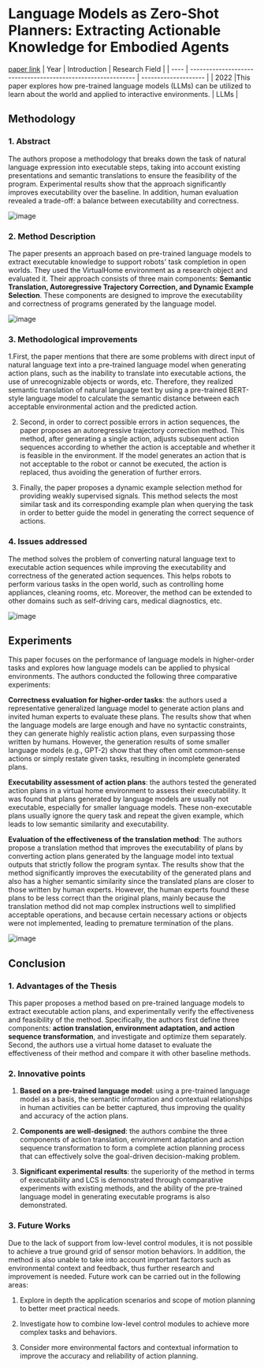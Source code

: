 # Language Models as Zero-Shot Planners: Extracting Actionable Knowledge for Embodied Agents
[paper link](https://arxiv.org/pdf/2201.07207) 
| Year | Introduction                                                         | Research Field                 |
| ---- | ------------------------------------------------------------ | -------------------- |
| 2022 |This paper explores how pre-trained language models (LLMs) can be utilized to learn about the world and applied to interactive environments.          |  LLMs         |

## Methodology

### 1. Abstract
   The authors propose a methodology that breaks down the task of natural language expression into executable steps, taking into account existing presentations and semantic translations to ensure the feasibility of the program. Experimental results show that the approach significantly improves executability over the baseline. In addition, human evaluation revealed a trade-off: a balance between executability and correctness. 
   
   ![image](https://github.com/user-attachments/assets/fd34f9b1-34fc-4b39-8eef-7d76e81d94f0)

### 2. Method Description 
  The paper presents an approach based on pre-trained language models to extract executable knowledge to support robots' task completion in open worlds. They used the VirtualHome environment as a research object and evaluated it. Their approach consists of three main components: **Semantic Translation, Autoregressive Trajectory Correction, and Dynamic Example Selection**. These components are designed to improve the executability and correctness of programs generated by the language model.
  
  ![image](https://github.com/user-attachments/assets/967341a1-b8ac-4ee6-b731-d96217ea50b9)

### 3. Methodological improvements
  1.First, the paper mentions that there are some problems with direct input of natural language text into a pre-trained language model when generating action plans, such as the inability to translate into executable actions, the use of unrecognizable objects or words, etc. Therefore, they realized semantic translation of natural language text by using a pre-trained BERT-style language model to calculate the semantic distance between each acceptable environmental action and the predicted action.

  2. Second, in order to correct possible errors in action sequences, the paper proposes an autoregressive trajectory correction method. This method, after generating a single action, adjusts subsequent action sequences according to whether the action is acceptable and whether it is feasible in the environment. If the model generates an action that is not acceptable to the robot or cannot be executed, the action is replaced, thus avoiding the generation of further errors.

  3. Finally, the paper proposes a dynamic example selection method for providing weakly supervised signals. This method selects the most similar task and its corresponding example plan when querying the task in order to better guide the model in generating the correct sequence of actions.
     
### 4. Issues addressed 
  The method solves the problem of converting natural language text to executable action sequences while improving the executability and correctness of the generated action sequences. This helps robots to perform various tasks in the open world, such as controlling home appliances, cleaning rooms, etc. Moreover, the method can be extended to other domains such as self-driving cars, medical diagnostics, etc.

  ![image](https://github.com/user-attachments/assets/232f44f9-56e0-46f4-a13c-3007c26de244)

## Experiments
  This paper focuses on the performance of language models in higher-order tasks and explores how language models can be applied to physical environments. The authors conducted the following three comparative experiments:

**Correctness evaluation for higher-order tasks**: the authors used a representative generalized language model to generate action plans and invited human experts to evaluate these plans. The results show that when the language models are large enough and have no syntactic constraints, they can generate highly realistic action plans, even surpassing those written by humans. However, the generation results of some smaller language models (e.g., GPT-2) show that they often omit common-sense actions or simply restate given tasks, resulting in incomplete generated plans.

**Executability assessment of action plans**: the authors tested the generated action plans in a virtual home environment to assess their executability. It was found that plans generated by language models are usually not executable, especially for smaller language models. These non-executable plans usually ignore the query task and repeat the given example, which leads to low semantic similarity and executability.

**Evaluation of the effectiveness of the translation method**: The authors propose a translation method that improves the executability of plans by converting action plans generated by the language model into textual outputs that strictly follow the program syntax. The results show that the method significantly improves the executability of the generated plans and also has a higher semantic similarity since the translated plans are closer to those written by human experts. However, the human experts found these plans to be less correct than the original plans, mainly because the translation method did not map complex instructions well to simplified acceptable operations, and because certain necessary actions or objects were not implemented, leading to premature termination of the plans.


![image](https://github.com/user-attachments/assets/38e7beab-6033-458e-abd9-4dc37115e755)

## Conclusion

### 1. Advantages of the Thesis
   This paper proposes a method based on pre-trained language models to extract executable action plans, and experimentally verify the effectiveness and feasibility of the method. Specifically, the authors first define three components: **action translation, environment adaptation, and action sequence transformation**, and investigate and optimize them separately. Second, the authors use a virtual home dataset to evaluate the effectiveness of their method and compare it with other baseline methods. 
   
### 2. Innovative points
  1. **Based on a pre-trained language model**: using a pre-trained language model as a basis, the semantic information and contextual relationships in human activities can be better captured, thus improving the quality and accuracy of the action plans.

  2. **Components are well-designed**: the authors combine the three components of action translation, environment adaptation and action sequence transformation to form a complete action planning process that can effectively solve the goal-driven decision-making problem.

  3. **Significant experimental results**: the superiority of the method in terms of executability and LCS is demonstrated through comparative experiments with existing methods, and the ability of the pre-trained language model in generating executable programs is also demonstrated.

### 3. Future Works
Due to the lack of support from low-level control modules, it is not possible to achieve a true ground grid of sensor motion behaviors. In addition, the method is also unable to take into account important factors such as environmental context and feedback, thus further research and improvement is needed. Future work can be carried out in the following areas:

  1. Explore in depth the application scenarios and scope of motion planning to better meet practical needs.

  2. Investigate how to combine low-level control modules to achieve more complex tasks and behaviors.

  3. Consider more environmental factors and contextual information to improve the accuracy and reliability of action planning.
     
